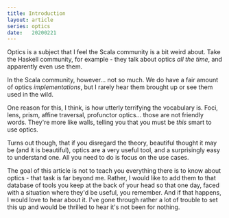 ```yaml
---
title: Introduction
layout: article
series: optics
date:   20200221
---
```


Optics is a subject that I feel the Scala community is a bit weird about. Take the Haskell community, for example - they talk about optics *all the time*, and apparently even use them.

In the Scala community, however... not so much. We do have a fair amount of optics *implementations*, but I rarely hear them brought up or see them used in the wild.

One reason for this, I think, is how utterly terrifying the vocabulary is. Foci, lens, prism, affine traversal, profunctor optics... those are not friendly words. They're more like walls, telling you that you must be _this_ smart to use optics.

Turns out though, that if you disregard the theory, beautiful thought it may be (and it is beautiful), optics are a very useful tool, and a surprisingly easy to understand one. All you need to do is focus on the use cases.

The goal of this article is not to teach you everything there is to know about optics - that task is far beyond me. Rather, I would like to add them to that database of tools you keep at the back of your head so that one day, faced with a situation where they'd be useful, you remember. And if that happens, I would love to hear about it. I've gone through rather a lot of trouble to set this up and would be thrilled to hear it's not been for nothing.
